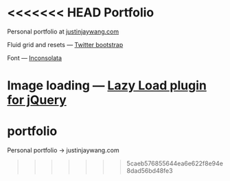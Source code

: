 <<<<<<< HEAD
Portfolio
=========

Personal portfolio at [justinjaywang.com](http://justinjaywang.com)

Fluid grid and resets — [Twitter bootstrap](http://twitter.github.com/bootstrap/)

Font — [Inconsolata](http://www.google.com/webfonts/specimen/Inconsolata)

Image loading — [Lazy Load plugin for jQuery](http://www.appelsiini.net/projects/lazyload)
=======
portfolio
=========

Personal portfolio → justinjaywang.com
>>>>>>> 5caeb576855644ea6e622f8e94e8dad56bd48fe3
